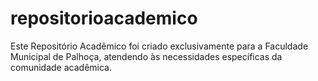 # repositorioacademico
Este Repositório Acadêmico foi criado exclusivamente para a Faculdade Municipal de Palhoça, atendendo às necessidades específicas da comunidade acadêmica.
